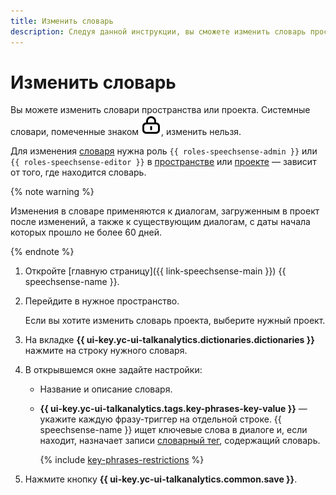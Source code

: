 ```yaml
---
title: Изменить словарь
description: Следуя данной инструкции, вы сможете изменить словарь пространства или проекта.
---
```


# Изменить словарь

Вы можете изменить словари пространства или проекта. Системные словари, помеченные знаком ![icon](../../../_assets/console-icons/lock.svg), изменить нельзя.

Для изменения [словаря](../../concepts/dictionaries.md) нужна роль `{{ roles-speechsense-admin }}` или `{{ roles-speechsense-editor }}` в [пространстве](../../concepts/resources-hierarchy.md#space) или [проекте](../../concepts/resources-hierarchy.md#project) — зависит от того, где находится словарь.

{% note warning %}

Изменения в словаре применяются к диалогам, загруженным в проект после изменений, а также к существующим диалогам, c даты начала которых прошло не более 60 дней.

{% endnote %}

1. Откройте [главную страницу]({{ link-speechsense-main }}) {{ speechsense-name }}.
1. Перейдите в нужное пространство.

   Если вы хотите изменить словарь проекта, выберите нужный проект.

1. На вкладке **{{ ui-key.yc-ui-talkanalytics.dictionaries.dictionaries }}** нажмите на строку нужного словаря.
1. В открывшемся окне задайте настройки:

   * Название и описание словаря.
   * **{{ ui-key.yc-ui-talkanalytics.tags.key-phrases-key-value }}** — укажите каждую фразу-триггер на отдельной строке. {{ speechsense-name }} ищет ключевые слова в диалоге и, если находит, назначает записи [словарный тег](../../concepts/tags.md#dictionary-tags), содержащий словарь.

      {% include [key-phrases-restrictions](../../../_includes/speechsense/data/key-phrases-restrictions.md) %}

1. Нажмите кнопку **{{ ui-key.yc-ui-talkanalytics.common.save }}**.
